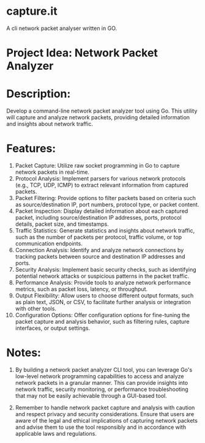 # capture.it
A cli network packet analyser written in GO.

# Project Idea: Network Packet Analyzer

# Description:
Develop a command-line network packet analyzer tool using Go. This utility will capture and analyze network packets, providing detailed information and insights about network traffic.

# Features:

1. Packet Capture: Utilize raw socket programming in Go to capture network packets in real-time.
2. Protocol Analysis: Implement parsers for various network protocols (e.g., TCP, UDP, ICMP) to extract relevant information from captured packets.
3. Packet Filtering: Provide options to filter packets based on criteria such as source/destination IP, port numbers, protocol type, or packet content.
4. Packet Inspection: Display detailed information about each captured packet, including source/destination IP addresses, ports, protocol details, packet size, and timestamps.
5. Traffic Statistics: Generate statistics and insights about network traffic, such as the number of packets per protocol, traffic volume, or top communication endpoints.
6. Connection Analysis: Identify and analyze network connections by tracking packets between source and destination IP addresses and ports.
7. Security Analysis: Implement basic security checks, such as identifying potential network attacks or suspicious patterns in the packet traffic.
8. Performance Analysis: Provide tools to analyze network performance metrics, such as packet loss, latency, or throughput.
9. Output Flexibility: Allow users to choose different output formats, such as plain text, JSON, or CSV, to facilitate further analysis or integration with other tools.
10. Configuration Options: Offer configuration options for fine-tuning the packet capture and analysis behavior, such as filtering rules, capture interfaces, or output settings.

# Notes:
1. By building a network packet analyzer CLI tool, you can leverage Go's low-level network programming capabilities to access and analyze network packets in a granular manner. This can provide insights into network traffic, security monitoring, or performance troubleshooting that may not be easily achievable through a GUI-based tool.

2. Remember to handle network packet capture and analysis with caution and respect privacy and security considerations. Ensure that users are aware of the legal and ethical implications of capturing network packets and advise them to use the tool responsibly and in accordance with applicable laws and regulations.
